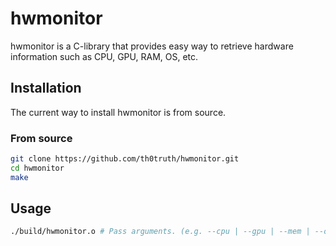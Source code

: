 # **hwmonitor**

hwmonitor is a C-library that provides easy way to retrieve hardware information such as CPU, GPU, RAM, OS, etc.

## **Installation**

The current way to install hwmonitor is from source.

### **From source**

```bash
git clone https://github.com/th0truth/hwmonitor.git 
cd hwmonitor
make
```

## **Usage**

```bash
./build/hwmonitor.o # Pass arguments. (e.g. --cpu | --gpu | --mem | --os | etc.)
```
